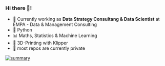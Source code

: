 ### Hi there 👋!

- 🔭 Currently working as **Data Strategy Consultang & Data Scientist** at EMPA - Data & Management Consulting
- :snake: Python
- :bar_chart: Maths, Statistics & Machine Learning
- :triangular_ruler: 3D-Printing with Klipper
- :no_pedestrians: most repos are currently private 


[![summary](https://cr-skills-chart-widget.azurewebsites.net/api/api?username=yannickaaron&skills=javascript,typescript,shell,python)](https://profile.codersrank.io/user/yannickaaron)
